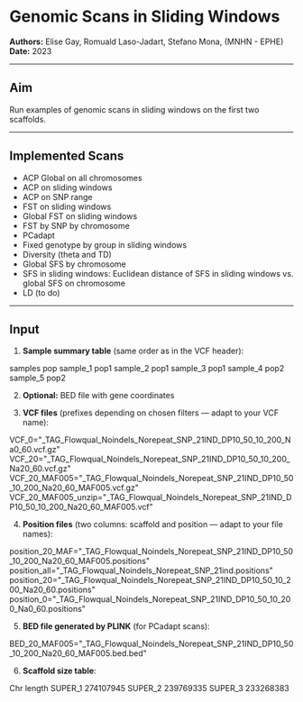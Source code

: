 # Genomic Scans in Sliding Windows

**Authors:** Elise Gay, Romuald Laso-Jadart, Stefano Mona,  (MNHN - EPHE)  
**Date:** 2023  

---

## Aim
Run examples of genomic scans in sliding windows on the first two scaffolds.

---

## Implemented Scans

- ACP Global on all chromosomes  
- ACP on sliding windows  
- ACP on SNP range  
- FST on sliding windows  
- Global FST on sliding windows  
- FST by SNP by chromosome  
- PCadapt  
- Fixed genotype by group in sliding windows  
- Diversity (theta and TD)  
- Global SFS by chromosome  
- SFS in sliding windows: Euclidean distance of SFS in sliding windows vs. global SFS on chromosome  
- LD (to do)  

---

## Input

1. **Sample summary table** (same order as in the VCF header):

samples pop
sample_1 pop1
sample_2 pop1
sample_3 pop1
sample_4 pop2
sample_5 pop2


2. **Optional:** BED file with gene coordinates  

3. **VCF files** (prefixes depending on chosen filters — adapt to your VCF name):

VCF_0="_TAG_Flowqual_Noindels_Norepeat_SNP_21IND_DP10_50_10_200_Na0_60.vcf.gz"
VCF_20="_TAG_Flowqual_Noindels_Norepeat_SNP_21IND_DP10_50_10_200_Na20_60.vcf.gz"
VCF_20_MAF005="_TAG_Flowqual_Noindels_Norepeat_SNP_21IND_DP10_50_10_200_Na20_60_MAF005.vcf.gz"
VCF_20_MAF005_unzip="_TAG_Flowqual_Noindels_Norepeat_SNP_21IND_DP10_50_10_200_Na20_60_MAF005.vcf"


4. **Position files** (two columns: scaffold and position — adapt to your file names):

position_20_MAF="_TAG_Flowqual_Noindels_Norepeat_SNP_21IND_DP10_50_10_200_Na20_60_MAF005.positions"
position_all="_TAG_Flowqual_Noindels_Norepeat_SNP_21ind.positions"
position_20="_TAG_Flowqual_Noindels_Norepeat_SNP_21IND_DP10_50_10_200_Na20_60.positions"
position_0="_TAG_Flowqual_Noindels_Norepeat_SNP_21IND_DP10_50_10_200_Na0_60.positions"

5. **BED file generated by PLINK** (for PCadapt scans):

BED_20_MAF005="_TAG_Flowqual_Noindels_Norepeat_SNP_21IND_DP10_50_10_200_Na20_60_MAF005.bed.bed"


6. **Scaffold size table**:

Chr length
SUPER_1 274107945
SUPER_2 239769335
SUPER_3 233268383
